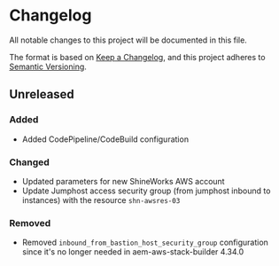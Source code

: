 # Changelog

All notable changes to this project will be documented in this file.

The format is based on [Keep a Changelog](https://keepachangelog.com/en/1.0.0/),
and this project adheres to [Semantic Versioning](https://semver.org/spec/v2.0.0.html).

## Unreleased
### Added
- Added CodePipeline/CodeBuild configuration

### Changed
- Updated parameters for new ShineWorks AWS account
- Update Jumphost access security group (from jumphost inbound to instances) with the resource `shn-awsres-03`

### Removed
- Removed `inbound_from_bastion_host_security_group` configuration since it's no longer needed in aem-aws-stack-builder 4.34.0
